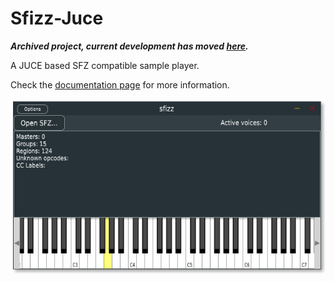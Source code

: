 # Sfizz-Juce

<!--
[![Travis](https://img.shields.io/travis/com/sfztools/sfizz.svg?label=Linux-macOS&style=popout&logo=travis)](https://travis-ci.com/sfztools/sfizz)
[![AppVeyor](https://img.shields.io/appveyor/ci/sfztools/sfizz.svg?label=Windows&style=popout&logo=appveyor)](https://ci.appveyor.com/project/sfztools/sfizz)
-->

***Archived project, current development has moved [here].***

A JUCE based SFZ compatible sample player.

Check the [documentation page] for more information.

![Screenshot](screenshot.png)

[documentation page]: https://sfztools.github.io/sfizz-juce/
[here]: https://github.com/sfztools/sfizz/
